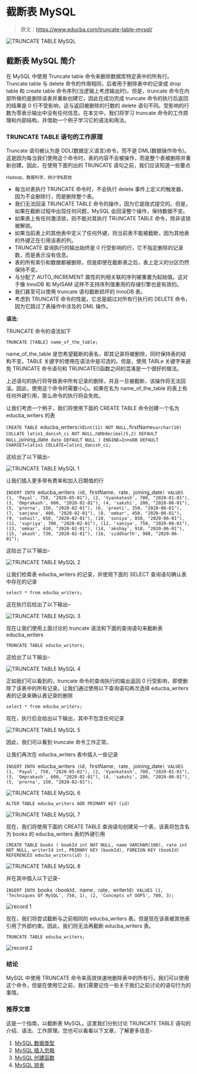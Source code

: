 # 截断表 MySQL

> 原文：<https://www.educba.com/truncate-table-mysql/>

![TRUNCATE TABLE MySQL](img/49204d7dc03fc30a26bd5e38f637464e.png)



## 截断表 MySQL 简介

在 MySQL 中使用 Truncate table 命令来删除数据库特定表中的所有行。Truncate table 与 delete 命令的作用相同，后者用于删除表中的记录或 drop table 和 create table 命令序列(当逻辑上考虑输出时)。但是，truncate 命令在内部所做的是删除该表并重新创建它，因此在成功完成 truncate 命令的执行后返回的结果是 0 行不受影响，这与返回被删除的行数的 delete 语句不同。受影响的行数为零表示输出中没有任何信息。在本文中，我们将学习 truncate 命令的工作原理和内部结构，并借助一个例子学习它的语法和用法。

### TRUNCATE TABLE 语句的工作原理

Truncate 语句被认为是 DDL(数据定义语言)命令，而不是 DML(数据操作命令)。这是因为每当我们使用这个命令时，表的内容不会被操作，而是整个表被删除并重新创建。因此，在使用下面列出的 TRUNCATE 语句之前，我们应该知道一些要点

<small>Hadoop、数据科学、统计学&其他</small>

*   每当对表执行 TRUNCATE 命令时，不会执行 delete 事件上定义的触发器，因为不会删除行，而是删除整个表。
*   我们无法回滚 TRUNCATE TABLE 命令的操作，因为它是隐式提交的。但是，如果在截断过程中出现任何问题，MySQL 会回滚整个操作，保持数据不变。
*   如果表上有任何激活锁，则不能对其执行 TRUNCATE TABLE 命令，除非该锁被解锁。
*   如果当前表上的其他表中定义了任何外键，则当前表不能被截断，因为其他表的外键正在引用该表的列。
*   TRUNCATE 查询执行的输出始终是 0 行受影响的行，它不指定删除的记录数，而是表示没有信息。
*   表的所有索引和数据都被删除，但是即使在截断表之后，表上定义的分区仍然保持不变。
*   与分配了 AUTO_INCREMENT 属性的列相关联的序列被重置为起始值。这对于像 InnoDB 和 MyISAM 这样不支持序列值重用的存储引擎也是有效的。
*   我们甚至可以使用 truncate 语句截断损坏的 InnoDB 表。
*   考虑到 TRUNCATE 命令的性能，它总是超过对所有行执行的 DELETE 命令，因为它跳过了表操作中涉及的 DML 操作。

**语法:**

TRUNCATE 命令的语法如下

`TRUNCATE [TABLE] name_of_the_table;`

name_of_the_table 是您希望截断的表名，即其记录将被删除，同时保持表的结构不变。TABLE 关键字的使用在语法中是可选的。但是，使用 TABLe 关键字来避免 TRUNCATE 命令语句和 TRUNCATE()函数之间的混淆是一个很好的做法。

上述语句的执行将导致表中所有记录的删除，并且一旦被截断，该操作将无法回滚。因此，使用这个命令时需要小心。如果在名为 name_of_the_table 的表上有任何外键引用，那么命令的执行将会失败。

让我们考虑一个例子，我们将使用下面的 CREATE TABLE 命令创建一个名为 educba_writers 的表

`CREATE TABLE `educba_writers` (
`id` int(11) NOT NULL,
`firstName` varchar(10) COLLATE latin1_danish_ci NOT NULL,
`rate` decimal(5,2) DEFAULT NULL,
`joining_date` date DEFAULT NULL
) ENGINE=InnoDB DEFAULT CHARSET=latin1 COLLATE=latin1_danish_ci;`

这给出了以下输出–

![TRUNCATE TABLE MySQL 1](img/6cbe3ad72bc971d3840c3bc1628144e6.png)



让我们插入更多带有费率和加入日期值的行

`INSERT INTO `educba_writers` (`id`, `firstName`, `rate`, `joining_date`) VALUES
(1, 'Payal', 750, "2020-05-01"),
(2, 'Vyankatesh', 700, "2020-01-01"),
(3, 'Omprakash', 600, "2020-02-01"),
(4, 'sakshi', 200, "2020-06-01"),
(5, 'prerna', 150, "2020-02-01"),
(6, 'preeti', 350, "2020-06-01"),
(7, 'sanjana', 400, "2020-02-01"),
(8, 'omkar', 450, "2020-06-01"),
(9, 'sohail', 650, "2020-02-01"),
(10, 'soniya', 850, "2020-06-01"),
(11, 'supriya', 700, "2020-02-01"),
(12, 'saniya', 750, "2020-06-01"),
(13, 'omkar', 410, "2020-02-01"),
(14, 'akshay', 910, "2020-06-01"),
(15, 'akash', 730, "2020-02-01"),
(16, 'siddharth', 980, "2020-06-01");`

这给出了以下输出–

![TRUNCATE TABLE MySQL 2](img/c070a55f04af8c28157b316e1e344001.png)



让我们检索表 educba_writers 的记录，并使用下面的 SELECT 查询语句确认表中存在的记录

`select * from educba_writers;`

这在执行后给出了以下输出–

![TRUNCATE TABLE MySQL 3](img/d02820a0831e93ac73b7e59c6df78d05.png)



现在让我们使用上面讨论的 truncate 语法和下面的查询语句来截断表 educba_writers

`TRUNCATE TABLE educba_writers;`

这给出了以下输出–

![TRUNCATE TABLE MySQL 4](img/106e55630ea9b14574746d2f8ccf7c89.png)



正如我们可以看到的，truncate 命令的查询执行的输出返回 0 行受影响，即使删除了该表中的所有记录。让我们通过使用以下查询语句再次选择 educba_writers 表的记录来确认表记录的删除

`select * from educba_writers;`

现在，执行后会给出以下输出，其中不包含任何记录

![TRUNCATE TABLE MySQL 5](img/2a3a426e8457befc60ea26aac33bb498.png)



因此，我们可以看到 truncate 命令工作正常。

让我们再次在 educba_writers 表中插入一些记录

`INSERT INTO `educba_writers` (`id`, `firstName`, `rate`, `joining_date`) VALUES
(1, 'Payal', 750, "2020-05-01"),
(2, 'Vyankatesh', 700, "2020-01-01"),
(3, 'Omprakash', 600, "2020-02-01"),
(4, 'sakshi', 200, "2020-06-01"),
(5, 'prerna', 150, "2020-02-01");`

![TRUNCATE TABLE MySQL 6](img/7eadd979af67b2b4cd01a1e60ec12d13.png)



`ALTER TABLE educba_writers ADD PRIMARY KEY (id)`

![TRUNCATE TABLE MySQL 7](img/28c8317af71607f3471206c38b21f550.png)



现在，我们将使用下面的 CREATE TABLE 查询语句创建另一个表，该表将包含名为 books 的 educba_writers 表的外键引用

`CREATE TABLE books (
bookId int NOT NULL,
name VARCHAR(100),
rate int NOT NULL,
writerId int,
PRIMARY KEY (bookId),
FOREIGN KEY (bookId) REFERENCES educba_writers(id)
);`

![TRUNCATE TABLE MySQL 8](img/6a440145b079ea350b23edffaf973ff0.png)



并在其中插入以下记录–

`INSERT INTO `books` (`bookId`, `name`, `rate`, `writerId`) VALUES
(1, 'Techniques Of MySQL', 750, 1),
(2, 'Concepts of OOPS', 700, 3);`

![record 1](img/3a16697fced600471a83eda398c30178.png)



现在，我们将尝试截断与之前相同的 educba_writers 表。但是现在该表被其他表引用了外部约束。因此，我们将无法再截断 educba_writers 表。

`TRUNCATE TABLE educba_writers;`

![record 2](img/af4042bfc65c61320b90bfc4dc50be2d.png)



### 结论

MySQL 中使用 TRUNCATE 命令来高效快速地删除表中的所有行。我们可以使用这个命令，但是在使用它之前，我们需要记住一些关于我们之前讨论的语句行为的事情。

### 推荐文章

这是一个指南，以截断表 MySQL。这里我们分别讨论 TRUNCATE TABLE 语句的介绍、语法、工作原理。您也可以看看以下文章，了解更多信息–

1.  [MySQL 数据类型](https://www.educba.com/mysql-data-type/)
2.  [MySQL 插入忽略](https://www.educba.com/mysql-insert-ignore/)
3.  [MySQL 创建函数](https://www.educba.com/mysql-create-function/)
4.  [MySQL 锁表](https://www.educba.com/mysql-lock-table/)





